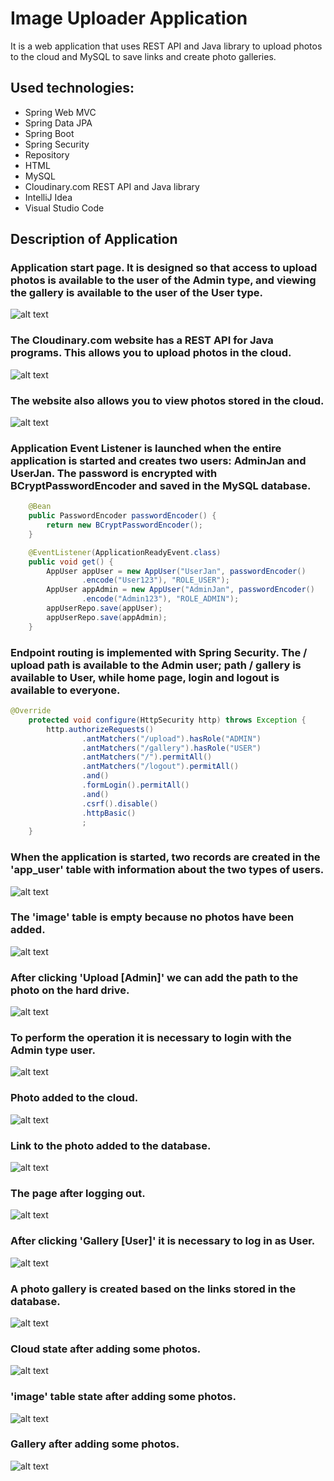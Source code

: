 # **Image Uploader Application**

It is a web application that uses REST API and Java library to upload photos to the cloud and MySQL to save links and create photo galleries.

## Used technologies:
* Spring Web MVC
* Spring Data JPA
* Spring Boot
* Spring Security
* Repository
* HTML
* MySQL
* Cloudinary.com REST API and Java library
* IntelliJ Idea
* Visual Studio Code

## Description of Application

### Application start page. It is designed so that access to upload photos is available to the user of the Admin type, and viewing the gallery is available to the user of the User type.

![alt text](/.readmeimages/image1.jpg)

### The Cloudinary.com website has a REST API for Java programs. This allows you to upload photos in the cloud.

![alt text](/.readmeimages/image2.jpg)

### The website also allows you to view photos stored in the cloud.

![alt text](/.readmeimages/image3.jpg)

### Application Event Listener is launched when the entire application is started and creates two users: AdminJan and UserJan. The password is encrypted with BCryptPasswordEncoder and saved in the MySQL database.

```java
	@Bean
    public PasswordEncoder passwordEncoder() {
        return new BCryptPasswordEncoder();
    }

	@EventListener(ApplicationReadyEvent.class)
    public void get() {
        AppUser appUser = new AppUser("UserJan", passwordEncoder()
                .encode("User123"), "ROLE_USER");
        AppUser appAdmin = new AppUser("AdminJan", passwordEncoder()
                .encode("Admin123"), "ROLE_ADMIN");
        appUserRepo.save(appUser);
        appUserRepo.save(appAdmin);
    }
```

### Endpoint routing is implemented with Spring Security. The / upload path is available to the Admin user; path / gallery is available to User, while home page, login and logout is available to everyone.

```java
@Override
    protected void configure(HttpSecurity http) throws Exception {
        http.authorizeRequests()
                .antMatchers("/upload").hasRole("ADMIN")
                .antMatchers("/gallery").hasRole("USER")
                .antMatchers("/").permitAll()
                .antMatchers("/logout").permitAll()
                .and()
                .formLogin().permitAll()
                .and()
                .csrf().disable()
                .httpBasic()
                ;
    }
```

### When the application is started, two records are created in the 'app_user' table with information about the two types of users.

![alt text](/.readmeimages/image6.jpg)

### The 'image' table is empty because no photos have been added.

![alt text](/.readmeimages/image7.jpg)

### After clicking 'Upload [Admin]' we can add the path to the photo on the hard drive.

![alt text](/.readmeimages/image8.jpg)

### To perform the operation it is necessary to login with the Admin type user.

![alt text](/.readmeimages/image9.jpg)

### Photo added to the cloud.

![alt text](/.readmeimages/image10.jpg)

### Link to the photo added to the database.

![alt text](/.readmeimages/image11.jpg)

### The page after logging out.

![alt text](/.readmeimages/image12.jpg)

### After clicking 'Gallery [User]' it is necessary to log in as User.

![alt text](/.readmeimages/image13.jpg)

### A photo gallery is created based on the links stored in the database.

![alt text](/.readmeimages/image14.jpg)

### Cloud state after adding some photos.

![alt text](/.readmeimages/image15.jpg)

### 'image' table state after adding some photos.

![alt text](/.readmeimages/image16.jpg)

### Gallery after adding some photos.

![alt text](/.readmeimages/image17.jpg)
